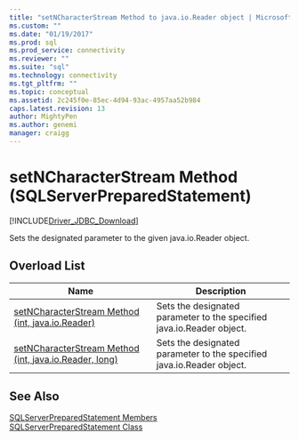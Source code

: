 ```yaml
---
title: "setNCharacterStream Method to java.io.Reader object | Microsoft Docs"
ms.custom: ""
ms.date: "01/19/2017"
ms.prod: sql
ms.prod_service: connectivity
ms.reviewer: ""
ms.suite: "sql"
ms.technology: connectivity
ms.tgt_pltfrm: ""
ms.topic: conceptual
ms.assetid: 2c245f0e-85ec-4d94-93ac-4957aa52b984
caps.latest.revision: 13
author: MightyPen
ms.author: genemi
manager: craigg
---
```

# setNCharacterStream Method (SQLServerPreparedStatement)
[!INCLUDE[Driver_JDBC_Download](../../../includes/driver_jdbc_download.md)]

  Sets the designated parameter to the given java.io.Reader object.  
  
## Overload List  
  
|Name|Description|  
|----------|-----------------|  
|[setNCharacterStream Method &#40;int, java.io.Reader&#41;](../../../connect/jdbc/reference/setncharacterstream-method-int-java-io-reader.md)|Sets the designated parameter to the specified java.io.Reader object.|  
|[setNCharacterStream Method &#40;int, java.io.Reader, long&#41;](../../../connect/jdbc/reference/setncharacterstream-method-int-java-io-reader-long.md)|Sets the designated parameter to the specified java.io.Reader object.|  
  
## See Also  
 [SQLServerPreparedStatement Members](../../../connect/jdbc/reference/sqlserverpreparedstatement-members.md)   
 [SQLServerPreparedStatement Class](../../../connect/jdbc/reference/sqlserverpreparedstatement-class.md)  
  
  
